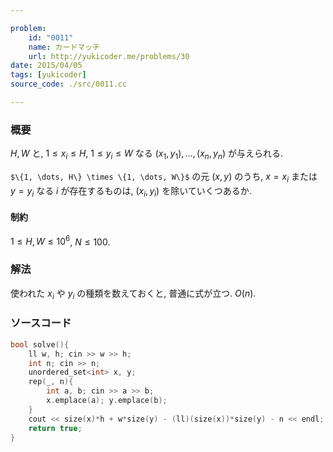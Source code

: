 ```yaml
---

problem:
    id: "0011"
    name: カードマッチ
    url: http://yukicoder.me/problems/30
date: 2015/04/05
tags: [yukicoder]
source_code: ./src/0011.cc

---
```


### 概要

$H, W$ と, $1 \le x_i \le H$, $1 \le y_i \le W$ なる $(x_1, y_1), \dots, (x_n, y_n)$ が与えられる.

`$\{1, \dots, H\} \times \{1, \dots, W\}$` の元 $(x, y)$ のうち,
$x = x_i$ または $y = y_i$ なる $i$ が存在するものは,
$(x_i, y_i)$ を除いていくつあるか.

#### 制約

$1 \le H, W \le 10^6$, $N \le 100$.

### 解法

使われた $x_i$ や $y_i$ の種類を数えておくと, 普通に式が立つ.
$O(n)$.

### ソースコード
~~~ cpp
bool solve(){
    ll w, h; cin >> w >> h;
    int n; cin >> n;
    unordered_set<int> x, y;
    rep(_, n){
        int a, b; cin >> a >> b;
        x.emplace(a); y.emplace(b);
    }
    cout << size(x)*h + w*size(y) - (ll)(size(x))*size(y) - n << endl;
    return true;
}
~~~

